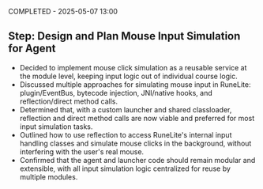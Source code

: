 COMPLETED - 2025-05-07 13:00

## Step: Design and Plan Mouse Input Simulation for Agent

-   Decided to implement mouse click simulation as a reusable service at the module level, keeping input logic out of individual course logic.
-   Discussed multiple approaches for simulating mouse input in RuneLite: plugin/EventBus, bytecode injection, JNI/native hooks, and reflection/direct method calls.
-   Determined that, with a custom launcher and shared classloader, reflection and direct method calls are now viable and preferred for most input simulation tasks.
-   Outlined how to use reflection to access RuneLite's internal input handling classes and simulate mouse clicks in the background, without interfering with the user's real mouse.
-   Confirmed that the agent and launcher code should remain modular and extensible, with all input simulation logic centralized for reuse by multiple modules.
